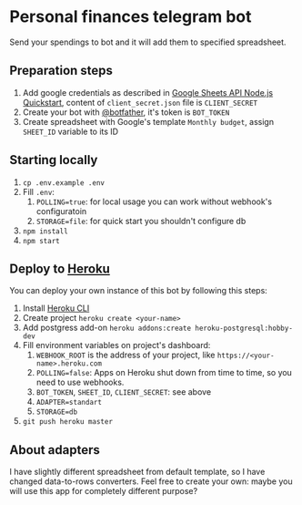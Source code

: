 # Personal finances telegram bot

Send your spendings to bot and it will add them to specified spreadsheet.

## Preparation steps

1. Add google credentials as described in [Google Sheets API Node.js Quickstart](https://developers.google.com/sheets/api/quickstart/nodejs#step_1_turn_on_the_api_name), content of ``client_secret.json`` file is ``CLIENT_SECRET``
1. Create your bot with [@botfather](https://telegram.me/botfather), it's token is ``BOT_TOKEN``
1. Create spreadsheet with Google's template ``Monthly budget``, assign ``SHEET_ID`` variable to its ID

## Starting locally

1. ``cp .env.example .env``
1. Fill ``.env``:
    1. ``POLLING=true``: for local usage you can work without webhook's configuratoin
    1. ``STORAGE=file``: for quick start you shouldn't configure db
1. ``npm install``
1. ``npm start``

## Deploy to [Heroku](https://heroku.com)

You can deploy your own instance of this bot by following this steps:

1. Install [Heroku CLI](https://devcenter.heroku.com/articles/getting-started-with-nodejs#set-up)
1. Create project ``heroku create <your-name>``
1. Add postgress add-on ``heroku addons:create heroku-postgresql:hobby-dev``
1. Fill environment variables on project's dashboard:
    1. ``WEBHOOK_ROOT`` is the address of your project, like ``https://<your-name>.heroku.com``
    1. ``POLLING=false``: Apps on Heroku shut down from time to time, so you need to use webhooks.
    1. ``BOT_TOKEN``, ``SHEET_ID``, ``CLIENT_SECRET``: see above
    1. ``ADAPTER=standart``
    1. ``STORAGE=db``
1. ``git push heroku master``

## About adapters

I have slightly different spreadsheet from default template, so I have changed data-to-rows converters.
Feel free to create your own: maybe you will use this app for completely different purpose?
